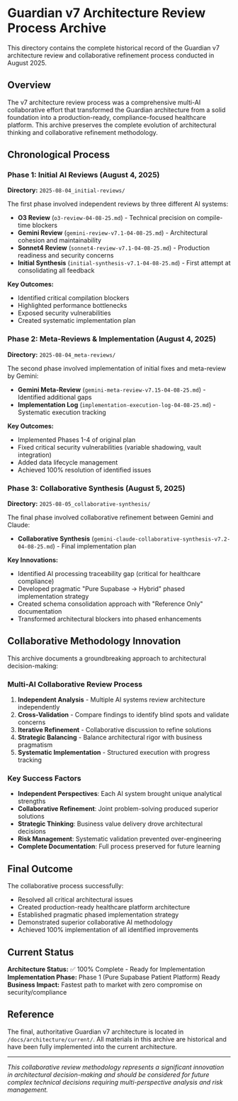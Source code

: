 # Guardian v7 Architecture Review Process Archive

This directory contains the complete historical record of the Guardian v7 architecture review and collaborative refinement process conducted in August 2025.

## Overview

The v7 architecture review process was a comprehensive multi-AI collaborative effort that transformed the Guardian architecture from a solid foundation into a production-ready, compliance-focused healthcare platform. This archive preserves the complete evolution of architectural thinking and collaborative refinement methodology.

## Chronological Process

### Phase 1: Initial AI Reviews (August 4, 2025)
**Directory:** `2025-08-04_initial-reviews/`

The first phase involved independent reviews by three different AI systems:
- **O3 Review** (`o3-review-04-08-25.md`) - Technical precision on compile-time blockers
- **Gemini Review** (`gemini-review-v7.1-04-08-25.md`) - Architectural cohesion and maintainability
- **Sonnet4 Review** (`sonnet4-review-v7.1-04-08-25.md`) - Production readiness and security concerns
- **Initial Synthesis** (`initial-synthesis-v7.1-04-08-25.md`) - First attempt at consolidating all feedback

**Key Outcomes:**
- Identified critical compilation blockers
- Highlighted performance bottlenecks
- Exposed security vulnerabilities
- Created systematic implementation plan

### Phase 2: Meta-Reviews & Implementation (August 4, 2025)
**Directory:** `2025-08-04_meta-reviews/`

The second phase involved implementation of initial fixes and meta-review by Gemini:
- **Gemini Meta-Review** (`gemini-meta-review-v7.15-04-08-25.md`) - Identified additional gaps
- **Implementation Log** (`implementation-execution-log-04-08-25.md`) - Systematic execution tracking

**Key Outcomes:**
- Implemented Phases 1-4 of original plan
- Fixed critical security vulnerabilities (variable shadowing, vault integration)
- Added data lifecycle management
- Achieved 100% resolution of identified issues

### Phase 3: Collaborative Synthesis (August 5, 2025)
**Directory:** `2025-08-05_collaborative-synthesis/`

The final phase involved collaborative refinement between Gemini and Claude:
- **Collaborative Synthesis** (`gemini-claude-collaborative-synthesis-v7.2-04-08-25.md`) - Final implementation plan

**Key Innovations:**
- Identified AI processing traceability gap (critical for healthcare compliance)
- Developed pragmatic "Pure Supabase → Hybrid" phased implementation strategy
- Created schema consolidation approach with "Reference Only" documentation
- Transformed architectural blockers into phased enhancements

## Collaborative Methodology Innovation

This archive documents a groundbreaking approach to architectural decision-making:

### Multi-AI Collaborative Review Process
1. **Independent Analysis** - Multiple AI systems review architecture independently
2. **Cross-Validation** - Compare findings to identify blind spots and validate concerns
3. **Iterative Refinement** - Collaborative discussion to refine solutions
4. **Strategic Balancing** - Balance architectural rigor with business pragmatism
5. **Systematic Implementation** - Structured execution with progress tracking

### Key Success Factors
- **Independent Perspectives**: Each AI system brought unique analytical strengths
- **Collaborative Refinement**: Joint problem-solving produced superior solutions
- **Strategic Thinking**: Business value delivery drove architectural decisions
- **Risk Management**: Systematic validation prevented over-engineering
- **Complete Documentation**: Full process preserved for future learning

## Final Outcome

The collaborative process successfully:
- Resolved all critical architectural issues
- Created production-ready healthcare platform architecture
- Established pragmatic phased implementation strategy
- Demonstrated superior collaborative AI methodology
- Achieved 100% implementation of all identified improvements

## Current Status

**Architecture Status:** ✅ 100% Complete - Ready for Implementation  
**Implementation Phase:** Phase 1 (Pure Supabase Patient Platform) Ready  
**Business Impact:** Fastest path to market with zero compromise on security/compliance

## Reference

The final, authoritative Guardian v7 architecture is located in `/docs/architecture/current/`.
All materials in this archive are historical and have been fully implemented into the current architecture.

---

*This collaborative review methodology represents a significant innovation in architectural decision-making and should be considered for future complex technical decisions requiring multi-perspective analysis and risk management.*